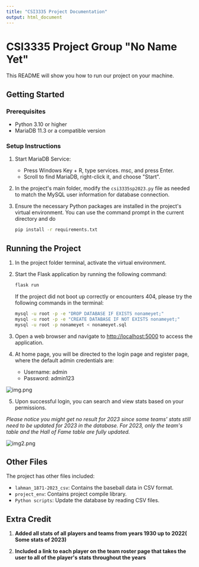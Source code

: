 ```yaml
---
title: "CSI3335 Project Documentation"
output: html_document
---
```


# CSI3335 Project Group "No Name Yet"

This README will show you how to run our project on your machine.

## Getting Started

### Prerequisites

- Python 3.10 or higher
- MariaDB 11.3 or a compatible version

### Setup Instructions

1. Start MariaDB Service:
    - Press Windows Key + R, type services. msc, and press Enter.
    - Scroll to find MariaDB, right-click it, and choose "Start".


2. In the project's main folder, modify the `csi3335sp2023.py` file as needed to match the MySQL user information for database connection.


3. Ensure the necessary Python packages are installed in the project's virtual environment. You can use the command prompt in the current directory and do

   ```bash
   pip install -r requirements.txt
   ```

## Running the Project

1. In the project folder terminal, activate the virtual environment.


2. Start the Flask application by running the following command:
   ```bash
   flask run
   ```
   If the project did not boot up correctly or encounters 404, please try the following commands in the terminal:
    ```bash
    mysql -u root -p -e "DROP DATABASE IF EXISTS nonameyet;" 
    mysql -u root -p -e "CREATE DATABASE IF NOT EXISTS nonameyet;"
    mysql -u root -p nonameyet < nonameyet.sql
   ```
   
3. Open a web browser and navigate to [http://localhost:5000](http://localhost:5000) to access the application.


4. At home page, you will be directed to the login page and register page, where the default admin credentials are:
   - Username: admin
   - Password: admin123

![img.png](readMe%20image/img.png)


5. Upon successful login, you can search and view stats based on your permissions.
   
*Please notice you might get no result for 2023 since some teams' stats still need to be updated for 2023 in the database. For 2023, only the team's table and the Hall of Fame table are fully updated.*

![img2.png](readMe%image/img2.png)

## Other Files

The project has other files included:

- `lahman_1871-2023_csv`: Contains the baseball data in CSV format.
- `project_env`: Contains project compile library.
- `Python scripts`: Update the database by reading CSV files.



## Extra Credit
1. **Added all stats of all players and teams from years 1930 up to 2022( Some stats of 2023)**

2. **Included a link to each player on the team roster page that takes the user to all of the player's stats throughout the years**
